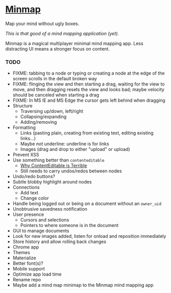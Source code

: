 
# [Minmap][app]

Map your mind without ugly boxes.

*This is that good of a mind mapping application (yet).*

Minmap is a magical multiplayer minimal mind mapping app.
Less distracting UI means a stronger focus on content.

### TODO

* FIXME: tabbing to a node or typing or creating a node at the edge of the screen scrolls in the default broken way
* FIXME: flinging the view and then starting a drag, waiting for the view to move, and then dragging resets the view and looks bad; maybe velocity should be canceled when starting a drag
* FIXME: In MS IE and MS Edge the cursor gets left behind when dragging
* Structure
	* Traversing up/down, left/right
	* Collapsing/expanding
	* Adding/removing
* Formatting
	* Links (pasting plain, creating from existing text, editing existing links...)
	* Maybe *not* underline: underline is for links
	* Images (drag and drop to either "upload" or upload)
* Prevent XSS
* Use something better than `contenteditable`
	* [Why ContentEditable is Terrible][]
	* Still needs to carry undos/redos between nodes
* Undo/redo buttons?
* Subtle blobby highlight around nodes
* Connections
	* Add text
	* Change color
* Handle being logged out or being on a document without an `owner_uid`
* Unobtrusive savedness notification
* User presence
	* Cursors and selections
	* Pointers to where someone is in the document
* GUI to manage documents
* Look for new images added, listen for onload and reposition immediately
* Store history and allow rolling back changes
* Chrome app
* Themes
* Materialize
* Better font(s)?
* Mobile support
* Optimize app load time
* Rename repo
* Maybe add a mind map minimap to the Minmap mind mapping app

[app]: http://1j01.github.io/mind-map/?mind-map
[Why ContentEditable is Terrible]: https://medium.com/medium-eng/why-contenteditable-is-terrible-122d8a40e480
